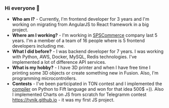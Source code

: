 ### Hi everyone 👋

- **Who am I?** - Currently, I'm frontend developer for 3 years and I'm working on migrating from AngularJS to React framework in a big project.
- **Where am I working?** - I'm working in [SPSCommerce](https://www.spscommerce.com/) company last 5 years. I'm a member of a team of 16 people where is 5 frontend developers including me.
- **What I did before?** - I was backend developer for 7 years. I was working with Python, AWS, Docker, MySQL, Redis technologies. I've implemented a lot of difference API services.
- **What is my hobby?** - I have 3D printer and when I have free time I printing some 3D objects or create something new in Fusion. Also, I'm programming microcontrollers.
- **Contests** - I've been participated in TON contest and I implemented the [compiler](https://github.com/Tynik/python-fift) on Python to Fift language and won for that idea 500$ =)). Also I implemented Charts on JS from scratch for Telegramm contest https://tynik.github.io - it was my first JS project.

<!--
**Tynik/Tynik** is a ✨ _special_ ✨ repository because its `README.md` (this file) appears on your GitHub profile.

Here are some ideas to get you started:

- 🔭 I’m currently working on ...
- 🌱 I’m currently learning ...
- 👯 I’m looking to collaborate on ...
- 🤔 I’m looking for help with ...
- 💬 Ask me about ...
- 📫 How to reach me: ...
- 😄 Pronouns: ...
- ⚡ Fun fact: ...
-->
